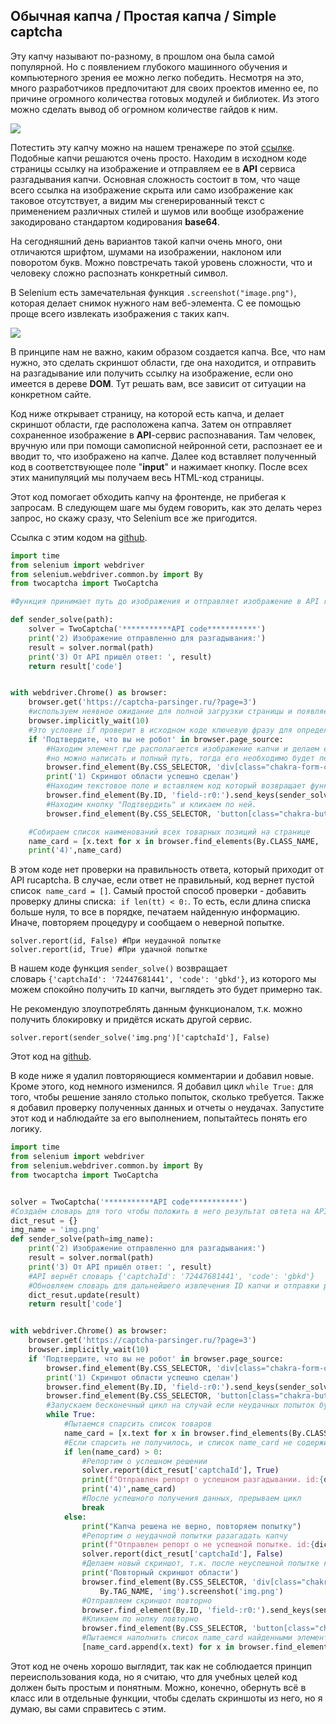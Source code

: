 ## Обычная капча / Простая капча / Simple captcha 

Эту капчу называют по-разному, в прошлом она была самой популярной. Но с появлением глубокого машинного обучения и компьютерного зрения ее можно легко победить. Несмотря на это, много разработчиков предпочитают для своих проектов именно ее, по причине огромного количества готовых модулей и библиотек. Из этого можно сделать вывод об огромном количестве гайдов к ним.

![](https://ucarecdn.com/cb9d60d1-f3b3-46e0-9bcf-f708cdc9c317/)

Потестить эту капчу можно на нашем тренажере по этой [ссылке](https://captcha-parsinger.ru/?page=3). Подобные капчи решаются очень просто. Находим в исходном коде страницы ссылку на изображение и отправляем ее в **API** сервиса разгадывания капчи. Основная сложность состоит в том, что чаще всего ссылка на изображение скрыта или само изображение как таковое отсутствует, а видим мы сгенерированный текст с применением различных стилей и шумов или вообще изображение закодировано стандартом кодирования **base64**.

На сегодняшний день вариантов такой капчи очень много, они отличаются шрифтом, шумами на изображении, наклоном или поворотом букв. Можно повстречать такой уровень сложности, что и человеку сложно распознать конкретный символ.

В Selenium есть замечательная функция `.screenshot("image.png")`, которая делает снимок нужного нам веб-элемента. С ее помощью проще всего извлекать изображения с таких капч.

![](https://ucarecdn.com/8a2232a1-2cf6-44fb-bc7f-51f8a464e298/)

В принципе нам не важно, каким образом создается капча. Все, что нам нужно, это сделать скриншот области, где она находится, и отправить на разгадывание или получить ссылку на изображение, если оно имеется в дереве **DOM**. Тут решать вам, все зависит от ситуации на конкретном сайте.

Код ниже открывает страницу, на которой есть капча, и делает скриншот области, где расположена капча. Затем он отправляет сохраненное изображение в **API**-сервис распознавания. Там человек, вручную или при помощи самописной нейронной сети, распознает ее и вводит то, что изображено на капче. Далее код вставляет полученный код в соответствующее поле "**input**" и нажимает кнопку. После всех этих манипуляций мы получаем весь HTML-код страницы.

Этот код помогает обходить капчу на фронтенде, не прибегая к запросам. В следующем шаге мы будем говорить, как это делать через запрос, но скажу сразу, что Selenium все же пригодится.

Ссылка c этим кодом на [github](https://github.com/nefelsay/captcha/blob/main/simple_captcha_1.py).

```python
import time
from selenium import webdriver
from selenium.webdriver.common.by import By
from twocaptcha import TwoCaptcha

#Функция принимает путь до изображения и отправляет изображение в API rucaptcha, после получения разагаданной капчи, функция возвращает код который находился на капче

def sender_solve(path):
    solver = TwoCaptcha('***********API code***********')
    print('2) Изображение отправленно для разгадывания:')
    result = solver.normal(path)
    print('3) От API пришёл ответ: ', result)
    return result['code']


with webdriver.Chrome() as browser:
    browser.get('https://captcha-parsinger.ru/?page=3')
    #используем неявное ожидание для полной загрузки страницы и появляется всех элементов.
    browser.implicitly_wait(10)
    #Это условие if проверит в исходном коде ключевую фразу для определения на странице капчи.
    if 'Подтвердите, что вы не робот' in browser.page_source:
        #Находим элемент где располагается изображение капчи и делаем его скриншот, .screenshot('img.png') сохрнаняет скриншот в папке с проектом,
        #но можно написать и полный путь, тогда его необходимо будет передать в solver()
        browser.find_element(By.CSS_SELECTOR, 'div[class="chakra-form-control css-1sx6owr"]').find_element(By.TAG_NAME,'img').screenshot('img.png')
        print('1) Скриншот области успешно сделан')
        #Находим текстовое поле и вставляем код который возвращает функция solver(),
        browser.find_element(By.ID, 'field-:r0:').send_keys(sender_solve('img.png'))
        #Находим кнопку "Подтвердить" и кликаем по ней.
        browser.find_element(By.CSS_SELECTOR, 'button[class="chakra-button css-1wq39mj"]').click()

    #Собираем список наименований всех товарных позиций на странице
    name_card = [x.text for x in browser.find_elements(By.CLASS_NAME, 'css-5ev4sb')]
    print('4)',name_card)
```

В этом коде нет проверки на правильность ответа, который приходит от API rucaptcha. В случае, если ответ не правильный, код вернет пустой список  `name_card = []`. Самый простой способ проверки - добавить проверку длины списка:  `if len(tt) < 0:`. То есть, если длина списка больше нуля, то все в порядке, печатаем найденную информацию. Иначе, повторяем процедуру и сообщаем о неверной попытке.

```
solver.report(id, False) #При неудачной попытке
solver.report(id, True) #При удачной попытке
```

В нашем коде функция `sender_solve()` возвращает словарь `{'captchaId': '72447681441', 'code': 'gbkd'}`, из которого мы можем спокойно получить `ID` капчи, выглядеть это будет примерно так.

Не рекомендую злоупотреблять данным функционалом, т.к. можно получить блокировку и придётся искать другой сервис.

```
solver.report(sender_solve('img.png')['captchaId'], False)
```

Этот код на [github](https://github.com/nefelsay/captcha/blob/main/simple_captcha_2.py).

В коде ниже я удалил повторяющиеся комментарии и добавил новые. Кроме этого, код немного изменился. Я добавил цикл `while True:` для того, чтобы решение заняло столько попыток, сколько требуется. Также я добавил проверку полученных данных и отчеты о неудачах. Запустите этот код и наблюдайте за его выполнением, попытайтесь понять его логику.

```python
import time
from selenium import webdriver
from selenium.webdriver.common.by import By
from twocaptcha import TwoCaptcha


solver = TwoCaptcha('***********API code***********')
#Создаём словарь для того чтобы положить в него результат овтета на API {'captchaId': '72447681441', 'code': 'gbkd'}
dict_resut = {}
img_name = 'img.png'
def sender_solve(path=img_name):
    print('2) Изображение отправленно для разгадывания:')
    result = solver.normal(path)
    print('3) От API пришёл ответ: ', result)
    #API вернёт словарь {'captchaId': '72447681441', 'code': 'gbkd'}
    #Обновляем словарь для дальнейшего извлечения ID капчи и отправки репорта
    dict_resut.update(result)
    return result['code']


with webdriver.Chrome() as browser:
    browser.get('https://captcha-parsinger.ru/?page=3')
    browser.implicitly_wait(10)
    if 'Подтвердите, что вы не робот' in browser.page_source:
        browser.find_element(By.CSS_SELECTOR, 'div[class="chakra-form-control css-1sx6owr"]').find_element(By.TAG_NAME,'img').screenshot(img_name)
        print('1) Скриншот области успешно сделан')
        browser.find_element(By.ID, 'field-:r0:').send_keys(sender_solve())
        browser.find_element(By.CSS_SELECTOR, 'button[class="chakra-button css-1wq39mj"]').click()
        #Запускаем бесконечный цикл на случай если неудачных попыток будет несколько.
        while True:
            #Пытаемся спарсить список товаров
            name_card = [x.text for x in browser.find_elements(By.CLASS_NAME, 'css-5ev4sb')]
            #Если спарсить не получилось, и список name_card не содержит элементов то переходит в блок else
            if len(name_card) > 0:
                #Репортим о успешном решении
                solver.report(dict_resut['captchaId'], True)
                print(f"Отправлен репорт о успешном разгадывании. id:{dict_resut['captchaId']}")
                print('4)',name_card)
                #После успешного получения данных, прерываем цикл
                break
            else:
                print("Капча решена не верно, повторяем попытку")
                #Репортим о неудачной попытки разагадать капчу
                print(f"Отправлен репорт о не успешной попытке. id:{dict_resut['captchaId']}")
                solver.report(dict_resut['captchaId'], False)
                #Делаем новый скриншот, т.к. после неуспешной попытке капча обновилась
                print('Повторный скриншот области')
                browser.find_element(By.CSS_SELECTOR, 'div[class="chakra-form-control css-1sx6owr"]').find_element(
                    By.TAG_NAME, 'img').screenshot('img.png')
                #Отправляем скриншот повторно
                browser.find_element(By.ID, 'field-:r0:').send_keys(sender_solve())
                #Кликаем по нопку повторно
                browser.find_element(By.CSS_SELECTOR, 'button[class="chakra-button css-1wq39mj"]').click()
                #Пытаемся наполнить список name_card найденными элементами
                [name_card.append(x.text) for x in browser.find_elements(By.CLASS_NAME, 'css-5ev4sb')]
```

Этот код не очень хорошо выглядит, так как не соблюдается принцип переиспользования кода, но я считаю, что для учебных целей код должен быть простым и понятным. Можно, конечно, обернуть всё в класс или в отдельные функции, чтобы сделать скриншоты из него, но я думаю, вы сами справитесь с этим.